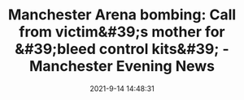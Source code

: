 ---
"title": "Manchester Arena bombing: Call from victim&amp;#39;s mother for &amp;#39;bleed control kits&amp;#39; - Manchester Evening News"
"date": "2021-9-14 14:48:31"
"feed_name": "GOOGLENEWSINDUSTRIAL"
"feed_website": "https://news.google.com/search?q=industrial%2Bincident&hl=en-US&gl=US&ceid=US:en"
"feed_rss": "https://news.google.com/rss/search?q=industrial%2Bincident&hl=en-US&gl=US&ceid=US:en"
"link": "https://www.manchestereveningnews.co.uk/news/greater-manchester-news/victims-mother-bleed-control-kits-21567788"
"file": "_posts/2021-1-1-2e623da9d649d1cad3f98ea929a6ba3de85b9fa5.md"
"accident": "0"
"drilling": "0"
---